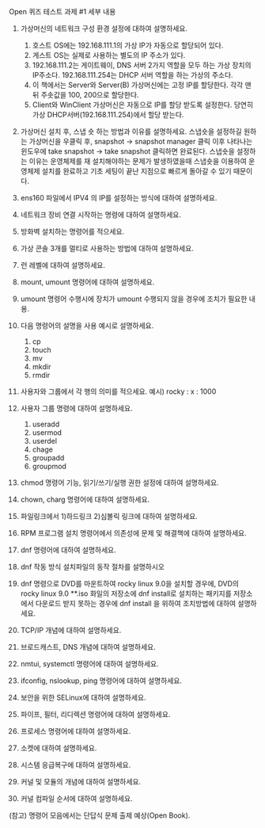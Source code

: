 Open 퀴즈 테스트 과제 #1 세부 내용

1. 가상머신의 네트워크 구성 환경 설정에 대하여 설명하세요. 
	1) 호스트 OS에는 192.168.111.1의 가상 IP가 자동으로 할당되어 있다.
	2) 게스트 OS는 실제로 사용하는 별도의 IP 주소가 있다.
	3) 192.168.111.2는 게이트웨이, DNS 서버 2가지 역할을 모두 하는 가상 장치의 IP주소다.
	   192.168.111.254는 DHCP 서버 역할을 하는 가상의 주소다.
	4) 이 책에서는 Server와 Server(B) 가상머신에는 고정 IP를 할당한다. 각각 맨 뒤 주솟값을 100, 200으로 할당한다.
	5) Client와 WinClient 가상머신은 자동으로 IP를 할당 받도록 설정한다. 당연히 가상 DHCP서버(192.168.111.254)에서 할당 받는다.

3. 가상머신 설치 후, 스냅 숏 하는 방법과 이유를 설명하세요. 
   스냅숏을 설정하길 원하는 가상머신을 우클릭 후, snapshot -> snapshot manager 클릭 이후 나타나는 윈도우에 take snapshot -> take snapshot 클릭하면 완료된다.
   스냅숏을 설정하는 이유는 운영체제를 재 설치해야하는 문제가 발생하였을때 스냅숏을 이용하여 운영체제 설치를 완료하고 기초 세팅이 끝난 지점으로 빠르게 돌아갈 수 있기 때문이다.

4. ens160 파일에서 IPV4 의 IP를 설정하는 방식에 대하여 설명하세요.

5. 네트워크 장비 연결 시작하는 명령에 대하여 설명하세요.

6. 방화벽 설치하는 명령어를 적으세요.

7. 가상 콘솔 3개를 멀티로 사용하는 방법에 대하여 설명하세요. 

8. 런 레벨에 대하여 설명하세요. 

9. mount, umount 명령어에 대하여 설명하세요. 

10. umount 명령어 수행시에 장치가 umount 수행되지 않을 경우에 조치가 필요한 내용.

11. 다음 명령어의 설명을 사용 예시로 설명하세요. 
    1. cp
    2. touch  
    3. mv 
    4. mkdir 
    5. rmdir

12. 사용자와 그룹에서 각 행의 의미를 적으세요. 
    예시)  rocky : x : 1000

12. 사용자 그룹 명령에 대하여 설명하세요. 
	1) useradd
	2) usermod
	3) userdel
	4) chage
	5) groupadd
	6) groupmod

14. chmod 명령어 기능, 읽기/쓰기/실행 권한 설정에 대하여 설명하세요. 

15. chown, charg 명령어에 대하여 설명하세요. 

16. 파일링크에서 1)하드링크 2)심볼릭 링크에 대하여 설명하세요.

17. RPM 프로그램 설치 명령어에서 의존성에 문제 및 해결책에 대하여 설명하세요. 

18. dnf 명령어에 대하여 설명하세요. 

19. dnf 작동 방식 설치파일의 동작 절차를 설명하시오

20. dnf 명령으로 DVD를 마운트하여 rocky linux 9.0을 설치할 경우에,
  DVD의 rocky linux 9.0 **.iso 화일의 저장소에 dnf install로 설치하는 패키지를 저장소에서 다운로드 받지 못하는 경우에 dnf install 을 위하여 조치방법에 대하여 설명하세요. 

20. TCP/IP 개념에 대하여 설명하세요. 

21. 브로드캐스트,  DNS 개념에 대하여 설명하세요. 

22. nmtui, systemctl 명령어에 대하여 설명하세요.

23. ifconfig, nslookup, ping 명령어에 대하여 설명하세요. 

24. 보안을 위한 SELinux에 대하여 설명하세요. 

25. 파이프, 필터, 리디렉션 명령어에 대하여 설명하세요. 

26. 프로세스 명령어에 대하여 설명하세요. 

27. 소켓에 대하여 설명하세요. 

28. 시스템 응급복구에 대하여 설명하세요. 

29. 커널 및 모듈의 개념에 대하여 설명하세요. 

30. 커널 컴파일 순서에 대하여 설명하세요. 

(참고) 명령어 모음에서는 단답식 문제 출제 예상(Open Book).
